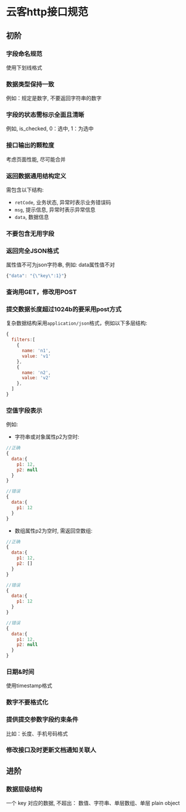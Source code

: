 # 云客http接口规范

## 初阶

### 字段命名规范

使用下划线格式

### 数据类型保持一致

例如：规定是数字, 不要返回字符串的数字

### 字段的状态需标示全面且清晰

例如, is\_checked, 0：选中, 1：为选中

### 接口输出的颗粒度

考虑页面性能, 尽可能合并

### 返回数据通用结构定义

需包含以下结构:

* `retCode`, 业务状态, 异常时表示业务错误码
* `msg`, 提示信息, 异常时表示异常信息
* `data`, 数据信息

### 不要包含无用字段

### 返回完全JSON格式

属性值不可为json字符串, 例如: data属性值不对

```js
{"data": "{\"key\":1}"}
```

### 查询用GET，修改用POST

### 提交数据长度超过1024b的要采用post方式
复杂数据结构采用`application/json`格式，例如以下多层结构:
```js
{
  filters:[
    {
      name: 'n1',
      value: 'v1'
    },
    {
      name: 'n2',
      value: 'v2'
    },
  ]
}
```


### 空值字段表示
例如:
- 字符串或对象属性p2为空时:
```js
//正确
{
  data:{
    p1: 12,
    p2: null
  }
}

//错误
{
  data:{
    p1: 12
  }
}
```

- 数组属性p2为空时, 需返回空数组:
```js
//正确
{
  data:{
    p1: 12,
    p2: []
  }
}

//错误
{
  data:{
    p1: 12
  }
}

//错误
{
  data:{
    p1: 12,
    p2: null
  }
}
```

### 日期&时间
使用timestamp格式

### 数字不要格式化

### 提供提交参数字段约束条件
比如：长度、手机号码格式

### 修改接口及时更新文档通知关联人



## 进阶

### 数据层级结构
一个 key 对应的数据, 不超出： 数值、字符串、单层数组、单层 plain object



